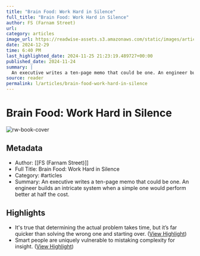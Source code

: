 ```yaml
---
title: "Brain Food: Work Hard in Silence"
full_title: "Brain Food: Work Hard in Silence"
author: FS (Farnam Street)
url: 
category: articles
image_url: https://readwise-assets.s3.amazonaws.com/static/images/article3.5c705a01b476.png
date: 2024-12-29
time: 6:40 PM
last_highlighted_date: 2024-11-25 21:23:19.489727+00:00
published_date: 2024-11-24
summary: |
  An executive writes a ten-page memo that could be one. An engineer builds an intricate system when a simple one would perform better at half the cost.
source: reader
permalink: l/articles/brain-food-work-hard-in-silence
---
```

# Brain Food: Work Hard in Silence

![rw-book-cover](https://readwise-assets.s3.amazonaws.com/static/images/article3.5c705a01b476.png)

## Metadata
- Author: [[FS (Farnam Street)]]
- Full Title: Brain Food: Work Hard in Silence
- Category: #articles
- Summary: An executive writes a ten-page memo that could be one. An engineer builds an intricate system when a simple one would perform better at half the cost.

## Highlights
- It's true that determining the actual problem takes time, but it’s far quicker than solving the wrong one and starting over. ([View Highlight](https://read.readwise.io/read/01jdjk9mw6j9zgthwvn7r89swe))
- Smart people are uniquely vulnerable to mistaking complexity for insight. ([View Highlight](https://read.readwise.io/read/01jdjka6ebkw867jpavqs3rfca))


